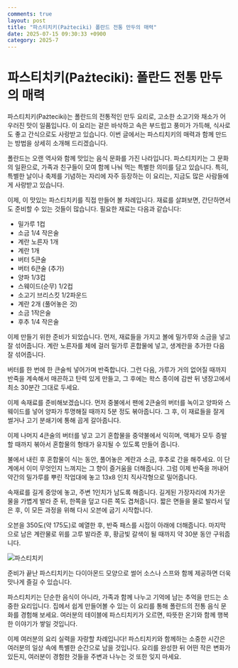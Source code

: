 ```yaml
---
comments: true
layout: post
title: "파스티치키(Pażteciki) 폴란드 전통 만두의 매력"
date: 2025-07-15 09:30:33 +0900
category: 2025-7
---
```


# 파스티치키(Pażteciki): 폴란드 전통 만두의 매력

파스티치키(Pażteciki)는 폴란드의 전통적인 만두 요리로, 고소한 소고기와 채소가 어우러진 맛이 일품입니다. 이 요리는 겉은 바삭하고 속은 부드럽고 풍미가 가득해, 식사로도 좋고 간식으로도 사랑받고 있습니다. 이번 글에서는 파스티치키의 매력과 함께 만드는 방법을 상세히 소개해 드리겠습니다. 

폴란드는 오랜 역사와 함께 맛있는 음식 문화를 가진 나라입니다. 파스티치키는 그 문화의 일환으로, 가족과 친구들이 모여 함께 나눠 먹는 특별한 의미를 담고 있습니다. 특히, 특별한 날이나 축제를 기념하는 자리에 자주 등장하는 이 요리는, 지금도 많은 사람들에게 사랑받고 있습니다. 

이제, 이 맛있는 파스티치키를 직접 만들어 볼 차례입니다. 재료를 살펴보면, 간단하면서도 준비할 수 있는 것들이 많습니다. 필요한 재료는 다음과 같습니다:

- 밀가루 1컵
- 소금 1/4 작은술
- 계란 노른자 1개
- 계란 1개
- 버터 5큰술
- 버터 6큰술 (추가)
- 양파 1/3컵
- 스웨이드(순무) 1/2컵
- 소고기 브리스킷 1/2파운드
- 계란 2개 (풀어놓은 것)
- 소금 1작은술
- 후추 1/4 작은술

이제 만들기 위한 준비가 되었습니다. 먼저, 재료들을 가지고 볼에 밀가루와 소금을 넣고 잘 섞어줍니다. 계란 노른자를 체에 걸러 밀가루 혼합물에 넣고, 생계란을 추가한 다음 잘 섞어줍니다. 

버터를 한 번에 한 큰술씩 넣어가며 반죽합니다. 그런 다음, 가루가 거의 없어질 때까지 반죽을 계속해서 매끈하고 탄력 있게 만들고, 그 후에는 왁스 종이에 감싼 뒤 냉장고에서 최소 30분간 그대로 두세요. 

이제 속재료를 준비해보겠습니다. 먼저 중불에서 팬에 2큰술의 버터를 녹이고 양파와 스웨이드를 넣어 양파가 투명해질 때까지 5분 정도 볶아줍니다. 그 후, 이 재료들을 잘게 썰거나 고기 분쇄기에 통해 곱게 갈아줍니다. 

이제 나머지 4큰술의 버터를 넣고 고기 혼합물을 중약불에서 익히며, 액체가 모두 증발할 때까지 볶아서 혼합물의 형태가 유지될 수 있도록 만들어 줍니다. 

불에서 내린 후 혼합물이 식는 동안, 풀어놓은 계란과 소금, 후추로 간을 해주세요. 이 단계에서 이미 무엇인지 느껴지는 그 향이 즐거움을 더해줍니다. 그럼 이제 반죽을 꺼내어 약간의 밀가루를 뿌린 작업대에 놓고 13x8 인치 직사각형으로 밀어줍니다. 

속재료를 길게 중앙에 놓고, 주변 1인치가 남도록 해줍니다. 길게된 가장자리에 차가운 물을 가볍게 발라 준 뒤, 한쪽을 덮고 다른 쪽도 겹쳐줍니다. 짧은 면들을 물로 발라서 덮은 후, 이 모든 과정을 위해 다시 오븐에 굽기 시작합니다.

오븐을 350도(약 175도)로 예열한 후, 반죽 패스를 시접이 아래에 더해줍니다. 마지막으로 남은 계란물로 위를 고루 발라준 후, 황금빛 갈색이 될 때까지 약 30분 동안 구워줍니다. 

![파스티치키](https://www.themealdb.com/images/media/meals/c9a3l31593261890.jpg)

준비가 끝난 파스티치키는 다이아몬드 모양으로 썰어 소스나 스프와 함께 제공하면 더욱 맛나게 즐길 수 있습니다. 

파스티치키는 단순한 음식이 아니라, 가족과 함께 나누고 기억에 남는 추억을 만드는 소중한 요리입니다. 집에서 쉽게 만들어볼 수 있는 이 요리를 통해 폴란드의 전통 음식 문화를 경험해 보세요. 여러분의 테이블에 파스티치키가 오르면, 따뜻한 온기와 함께 행복한 이야기가 쌓일 것입니다. 

이제 여러분의 요리 실력을 자랑할 차례입니다! 파스티치키와 함께하는 소중한 시간은 여러분의 일상 속에 특별한 순간으로 남을 것입니다. 요리를 완성한 뒤 어떤 작은 변화가 있든지, 여러분이 경험한 것들을 주변과 나누는 것 또한 잊지 마세요.